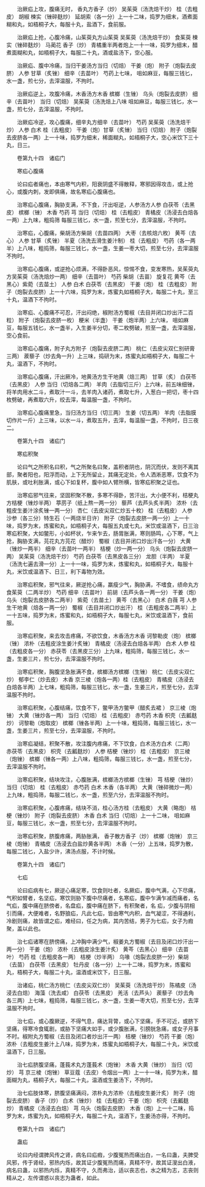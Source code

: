 <!-- { "loadSidebar": true } -->
　　治厥疝上攻，腹痛无时， 香丸方香子（炒） 吴茱萸（汤洗焙干炒） 桂（去粗皮） 胡椒 楝实（锉碎麸炒） 延胡索（各一分）上一十二味，捣罗为细末，酒煮面糊和丸，如梧桐子大，每服十丸，盐酒下，食前服。

　　治厥疝上抢，心腹冷痛，山茱萸丸方山茱萸 吴茱萸（汤洗焙干炒） 食茱萸 楝实（锉碎麸炒） 马蔺花 香子（炒） 青橘重半两者炮上一十一味，捣罗为细末，醋煮面糊和丸，如梧桐子大，每服二十丸，酒或盐汤下，空心服。

　　治厥疝、腹中冷痛，当归干姜汤方当归（切焙） 干姜（炮） 附子（炮裂去皮脐） 人参 甘草（炙锉） 细辛（去苗叶） 芍药上七味， 咀如麻豆，每服三钱匕，水一盏，煎七分，去滓温服，不拘时。

　　治厥疝逆上，攻腹冷痛，木香汤方木香 槟榔（生锉） 乌头（炮裂去皮脐） 细辛（去苗叶） 当归（切焙） 吴茱萸（汤洗焙上八味 咀如麻豆，每服三钱匕，水一盏，煎七分，去滓温服，不拘时。

　　治厥疝冷逆，攻心腹痛，细辛丸方细辛（去苗叶） 芍药 吴茱萸（汤洗焙干炒） 人参 白术 桂（去粗皮） 干姜（炮）甘草（炙锉） 当归（切焙） 附子（炮裂去皮脐各一两）上一十味，捣罗为细末，稀面糊丸，如梧桐子大，空心米饮下三十丸，日三。

　　卷第九十四　诸疝门

　　寒疝心腹痛

　　论曰疝者痛也，本由寒气内积，阳衰阴盛不得散释，寒邪因得攻击，或上抢心，或腹内刺，发即俱痛，故名寒疝心腹痛也。

　　治寒疝心腹痛，胸胁支满，不下食，汗出呕逆，人参汤方人参 白茯苓（去黑皮） 槟榔（锉） 木香 芍药 芎 当归（切焙） 桂（去粗皮） 青橘皮（汤浸去白焙各一两）上九味，粗捣筛 每服三钱匕，水一盏，煎至七分，去滓温服，不拘时。

　　治寒疝，心腹痛，柴胡汤方柴胡（去苗四两） 大枣（去核焙六枚） 黄芩（去心） 人参 甘草（炙锉） 半夏（汤洗去滑生姜汁制） 桂（去粗皮） 芍药（各一两半）上八味，粗捣筛，每服三钱匕，水一盏，生姜一枣大切，煎至七分，去滓温服不拘时。

　　治寒疝心腹痛，或逆抢心烦满，不得卧恶风，惊惕不食，变发寒热，吴茱萸丸方吴茱萸（汤洗焙炒一两） 细辛（去苗叶） 芍药 柴胡（去苗） 旋复花 黄芩（去黑心）紫菀（去苗土） 人参 白术 白茯苓（去黑皮） 干姜（炮） 桂（去粗皮） 附子（炮裂去皮脐）上一十六味，捣罗为末，炼蜜丸如梧桐子大，每服二十丸，至三十丸，温酒下不拘时。

　　治寒疝、心腹痛不可忍，汗出闷绝，椒附汤方蜀椒（去目并闭口炒出汗二百粒） 附子（炮裂去皮脐一枚） 粳米（半盏） 干姜（炮半两）上六味， 咀如麻豆，每服五钱匕，水一盏半，入生姜半分切，枣二枚劈破，煎至一盏，去滓温服，空心食前。

　　治寒疝心腹痛，附子丸方附子（炮裂去皮脐二两） 桃仁（去皮尖双仁别研膏三两） 蒺藜子（炒去角一升）上三味，捣研为末，炼蜜丸如梧桐子大，每服二十丸，温酒下，不拘时。

　　治寒疝心腹痛，汗出厥冷，地黄汤方生干地黄（焙三两） 甘草（炙） 白茯苓（去黑皮） 人参 当归（切焙各二两） 羊肉（去脂切三斤）上六味，前五味细锉，将羊肉用水二斗，煮取汁一斗，去羊肉入诸药，煮取七升，入葱白一把切，枣十四枚劈破，再煮取六升，绞去滓，每温服一盏，不拘时。

　　治寒疝心腹痛里急，当归汤方当归（切三两） 生姜（切五两） 羊肉（去脂膜切作片一斤）上三味，以水一斗，煮取五升，去滓，每温服一盏，不拘时，日三夜二。

　　卷第九十四　诸疝门

　　寒疝积聚

　　论曰气之所积名曰积，气之所聚名曰聚，盖积者阴也，阴沉而伏，发则不离其部，聚者阳也，阳浮而动，上下无所留止，其痛无定处，令人洒淅恶寒，饮食不为肌肤，或吐利胀满，或心下如复杯，腹中如人臂所横，皆寒疝积聚之证也。

　　治寒疝邪气往来，坚固积聚不散，多寒不得卧，苦汗出，大小便不利，桔梗丸方桔梗（锉炒半两） 葶苈子（纸上熬一两一分） 藜芦（去芦头炙半两） 浓朴（去粗皮生姜汁涂炙锉一两一分） 杏仁（去皮尖双仁炒五十枚） 桂（去粗皮） 人参 沙参（各三分）特生石（一两烧半日许） 附子（炮裂去皮脐一两一分）上一十味，捣罗为末，炼蜜和丸，如梧桐子大，每服五丸或七丸，米饮或温酒下，日三治寒疝积聚，大如鳖形，小如杯状，乍来乍去，肠胃胀满，寒则肠鸣，心下寒，气上抢，胸胁支满，芫花丸方芫花（醋炒） 蜀椒（去目并闭口炒出汗各一分） 大黄（锉炒一两半） 细辛（去苗叶一两半） 桔梗（炒一两一分） 乌头（炮裂去皮脐一两） 吴茱萸（汤洗焙干炒） 芍药 白茯苓（去黑皮各三分） 龙胆（半两） 半夏（汤洗七遍去滑一分）上一十一味，捣罗为末，炼蜜和丸，如梧桐子大，每服十丸，米饮或温酒下、日三，利下毒物为效。

　　治寒疝积聚，邪气往来，厥逆抢心痛，羸瘦少气，胸胁满，不嗜食，绩命丸方食茱萸（二两半炒） 芍药 细辛（去苗叶） 前胡（去芦头各一两一分） 干姜（炮）乌头（炮裂去皮脐各二两半） 紫菀（去苗土） 黄芩（去黑心） 白术 白薇 芎 人参 生干地黄（焙各一两一分） 蜀椒（去目并闭口炒出汗） 桂（去粗皮各二两半）上一十五味，捣罗为末，炼蜜和丸，如梧桐子大，每服七丸，米饮或温酒下，食前服。

　　治寒疝积聚，来去攻击疼痛，不欲饮食，木香汤方木香 诃黎勒皮（炮） 槟榔（锉） 浓朴（去粗皮涂生姜汁炙锉） 青橘皮（汤浸去白焙各半两） 白术 人参 桂（去粗皮各一分） 赤茯苓（去黑皮三分）上九味，粗捣筛，每服三钱匕，水一盏，生姜三片，煎七分，去滓温服不拘时。

　　治寒疝积聚，胸腹坚急胀满不食，槟榔汤方槟榔（生锉） 桃仁（去皮尖双仁炒） 郁李仁（炒去皮） 木香 京三棱（炮各一两）桂（去粗皮） 青橘皮（汤浸去白焙各半两）上七味，粗捣筛，每服三钱匕，水一盏，生姜三片，煎至七分，去滓温服不拘时。

　　治寒疝积聚，心腹结痛，饮食不下，鳖甲汤方鳖甲（醋炙去裙 ） 京三棱（炮锉） 大黄（锉炒各一两） 当归（切焙） 桂（去粗皮） 赤芍药 木香 枳壳（去瓤麸炒） 诃黎勒（炮取皮） 槟榔（锉各半两）上一十味，粗捣筛，每服三钱匕，水一盏，生姜三片，煎至七分，去滓温服，不拘时。

　　治寒疝凝结，积聚不散，攻注腹内疼痛，不下饮食，白术汤方白术（二两） 赤茯苓（去黑皮） 枳壳（去瓤麸炒） 人参 桔梗（锉炒） 桂（去粗皮） 京三棱（炮锉） 槟榔（锉各一两）上八味，粗捣筛，每服三钱匕，水一盏，煎至七分，去滓温服不拘时。

　　治寒疝积聚，结块攻注，心腹胀满，槟榔汤方槟榔（生锉） 芎 桔梗（锉炒） 当归（切焙） 桂（去粗皮） 赤芍药 白术 木香（各半两） 大黄（锉碎微炒一两）上九味，粗捣筛，每服二钱匕，水一盏，煎至六分，去滓温服不拘时。

　　治寒疝积聚，心腹疼痛，结块不消，桂心汤方桂（去粗皮） 大黄（略炮） 桔梗（锉炒） 附子（炮裂去皮脐） 木香 白术 当归（切焙）上一十二味， 咀如麻豆，每服三钱匕，水一盏，煎至七分，去滓温服不拘时。

　　治寒疝积聚，脐腹疼痛，两胁胀满， 香子散方香子（炒） 槟榔（炮锉） 京三棱（炮锉） 青橘皮（汤浸去白盐炒黄各半两） 木香（一分）上五味，捣罗为散，每服二钱匕，入盐少许，沸汤点服，不计时候。

　　卷第九十四　诸疝门

　　七疝

　　论曰疝病有七，厥逆心痛足寒，饮食则吐者，名厥疝，腹中气满，心下尽痛，气积如臂者，名坚疝，寒饮则胁下腹中尽痛者，名寒疝，腹中乍满乍减而痛者，名气疝，腹中痛在脐傍者，名盘疝，腹中痛在脐下，有积聚者，名 疝，少腹与阴相引而痛，大便难者，名野狼疝，凡此七疝，皆由寒气内积，血气凝涩，不得通利，冷剧则痛，故皆谓之疝，难经曰，任之为病，其内苦结，男子为七疝，女子为瘕聚，盖以此也。

　　治七疝诸寒在脐傍痛，上冲胸中满少气，椒姜丸方蜀椒（去目及闭口炒汗出一两一分） 干姜（炮） 浓朴（去粗皮涂生姜汁炙） 黄芩（去黑心） 细辛（去苗叶） 芍药 桂（去粗皮各一两） 桔梗（炒半两） 乌喙（炮裂去皮脐一分）柴胡（去苗） 白茯苓（去黑皮） 牡丹皮（各一分）上一十二味，捣罗为末，炼蜜和丸，梧桐子大，每服二十丸，温酒或米饮下，日三服。

　　治诸疝，桃仁汤方桃仁（去皮尖双仁炒） 吴茱萸（汤洗焙干炒） 陈橘皮（汤浸去白焙） 海藻（洗去咸） 白茯苓（去黑皮） 羌活（去芦头） 蒺藜子（炒去角各三两）上七味，粗捣筛，每服三钱匕，水一盏，生姜一枣大切，煎至七分，去滓温服不拘时。

　　治七疝，或心腹厥逆，不得气息，痛达背膂，或心下坚痛，手不可近，或脐下坚痛，得寒冷食辄剧，或胁下坚痛大如手，或少腹胀满，引膀胱急痛，或女子月事不时。椒附丸方蜀椒（去目及闭口者炒出汗一两） 桔梗（锉炒） 芍药 干姜（炮） 浓朴（去粗皮生姜汁上八味，捣罗为末，炼蜜丸如梧桐子大，每服二十丸，米饮或温酒下，日三服。

　　治七疝脐腹坚痛，蓬莪术丸方蓬莪术（炮锉） 木香 大黄（锉炒） 当归（切炒） 芎 京三棱（炮锉） 草豆蔻（去皮）令烟出一两）上一十一味，捣罗为末，醋面糊为丸，梧桐子大，每服二十丸，温酒或生姜汤下，不拘时。

　　治七疝肢体寒，脐腹坚痛满闷，浓朴丸方浓朴（去粗皮生姜汁炙） 附子（炮裂去皮脐） 香子（炒） 白术（锉炒） 桂（去粗皮）干姜（炮） 枳壳（去瓤麸炒） 青橘皮（汤浸去白焙） 芎 乌头（炮裂去皮脐） 木香（炮）上一十二味，捣罗为末，炼蜜为丸，如梧桐子大，每服二十丸，温酒下，生姜汤亦得，不拘时。

　　卷第九十四　诸疝门

　　蛊疝

　　论曰内经谓脾风传之肾，病名曰疝瘕，少腹冤热而痛出白，一名曰蛊，夫脾受风邪，传于肾经，邪热内烁，故其证少腹冤热而痛，真精不守，故其证溲出白液，病名曰蛊，以邪热内烁，真精不守，久而弗治，适以丧志也，水之精为志，志丧则精从之，左传谓惑以丧志为蛊者，如此。

